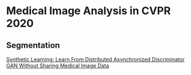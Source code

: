 # Medical Image Analysis in CVPR 2020

## Segmentation
[Synthetic Learning: Learn From Distributed Asynchronized Discriminator GAN Without Sharing Medical Image Data](https://arxiv.org/pdf/2006.00080.pdf)


